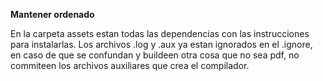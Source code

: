**Mantener ordenado**

En la carpeta assets estan todas las dependencias con las instrucciones para instalarlas. Los archivos .log y .aux ya estan ignorados en el .ignore, en caso de que se confundan y buildeen otra cosa que no sea pdf, no commiteen los archivos auxiliares que crea el compilador.
